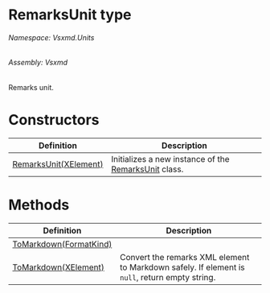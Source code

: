 <a name='T-Vsxmd-Units-RemarksUnit'></a>
# RemarksUnit type

###### Namespace:  Vsxmd.Units

###### Assembly:  Vsxmd

Remarks unit.

# Constructors

| Definition | Description |
|-|-|
| [RemarksUnit(XElement)](/Vsxmd.Units/Constructors.md/#M-Vsxmd-Units-RemarksUnit-#ctor-System-Xml-Linq-XElement-) | Initializes a new instance of the [RemarksUnit](/Vsxmd.Units/RemarksUnit.md/#T-Vsxmd-Units-RemarksUnit) class. |

# Methods

| Definition | Description |
|-|-|
| [ToMarkdown(FormatKind)](/Vsxmd.Units/ToMarkdown.md/#M-Vsxmd-Units-RemarksUnit-ToMarkdown-Vsxmd-Units-FormatKind-) |  |
| [ToMarkdown(XElement)](/Vsxmd.Units/ToMarkdown.md/#M-Vsxmd-Units-RemarksUnit-ToMarkdown-System-Xml-Linq-XElement-) | Convert the remarks XML element to Markdown safely. If element is `null`, return empty string. |
